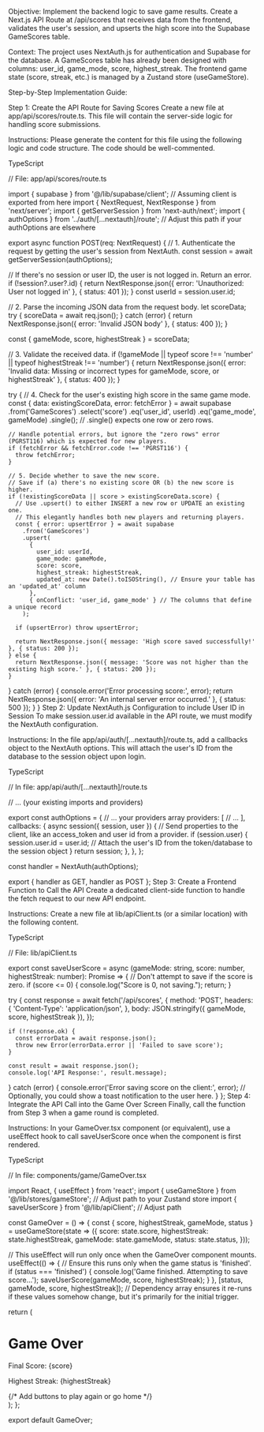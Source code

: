 Objective: Implement the backend logic to save game results. Create a Next.js API Route at /api/scores that receives data from the frontend, validates the user's session, and upserts the high score into the Supabase GameScores table.

Context:
The project uses NextAuth.js for authentication and Supabase for the database. A GameScores table has already been designed with columns: user_id, game_mode, score, highest_streak. The frontend game state (score, streak, etc.) is managed by a Zustand store (useGameStore).

Step-by-Step Implementation Guide:

Step 1: Create the API Route for Saving Scores
Create a new file at app/api/scores/route.ts. This file will contain the server-side logic for handling score submissions.

Instructions: Please generate the content for this file using the following logic and code structure. The code should be well-commented.

TypeScript

// File: app/api/scores/route.ts

import { supabase } from '@/lib/supabase/client'; // Assuming client is exported from here
import { NextRequest, NextResponse } from 'next/server';
import { getServerSession } from 'next-auth/next';
import { authOptions } from '../auth/[...nextauth]/route'; // Adjust this path if your authOptions are elsewhere

export async function POST(req: NextRequest) {
  // 1. Authenticate the request by getting the user's session from NextAuth.
  const session = await getServerSession(authOptions);

  // If there's no session or user ID, the user is not logged in. Return an error.
  if (!session?.user?.id) {
    return NextResponse.json({ error: 'Unauthorized: User not logged in' }, { status: 401 });
  }
  const userId = session.user.id;

  // 2. Parse the incoming JSON data from the request body.
  let scoreData;
  try {
    scoreData = await req.json();
  } catch (error) {
    return NextResponse.json({ error: 'Invalid JSON body' }, { status: 400 });
  }
  
  const { gameMode, score, highestStreak } = scoreData;

  // 3. Validate the received data.
  if (!gameMode || typeof score !== 'number' || typeof highestStreak !== 'number') {
    return NextResponse.json({ error: 'Invalid data: Missing or incorrect types for gameMode, score, or highestStreak' }, { status: 400 });
  }

  try {
    // 4. Check for the user's existing high score in the same game mode.
    const { data: existingScoreData, error: fetchError } = await supabase
      .from('GameScores')
      .select('score')
      .eq('user_id', userId)
      .eq('game_mode', gameMode)
      .single(); // .single() expects one row or zero rows.

    // Handle potential errors, but ignore the "zero rows" error (PGRST116) which is expected for new players.
    if (fetchError && fetchError.code !== 'PGRST116') {
      throw fetchError;
    }

    // 5. Decide whether to save the new score.
    // Save if (a) there's no existing score OR (b) the new score is higher.
    if (!existingScoreData || score > existingScoreData.score) {
      // Use .upsert() to either INSERT a new row or UPDATE an existing one.
      // This elegantly handles both new players and returning players.
      const { error: upsertError } = await supabase
        .from('GameScores')
        .upsert(
          {
            user_id: userId,
            game_mode: gameMode,
            score: score,
            highest_streak: highestStreak,
            updated_at: new Date().toISOString(), // Ensure your table has an 'updated_at' column
          },
          { onConflict: 'user_id, game_mode' } // The columns that define a unique record
        );

      if (upsertError) throw upsertError;

      return NextResponse.json({ message: 'High score saved successfully!' }, { status: 200 });
    } else {
      return NextResponse.json({ message: 'Score was not higher than the existing high score.' }, { status: 200 });
    }

  } catch (error) {
    console.error('Error processing score:', error);
    return NextResponse.json({ error: 'An internal server error occurred.' }, { status: 500 });
  }
}
Step 2: Update NextAuth.js Configuration to include User ID in Session
To make session.user.id available in the API route, we must modify the NextAuth configuration.

Instructions: In the file app/api/auth/[...nextauth]/route.ts, add a callbacks object to the NextAuth options. This will attach the user's ID from the database to the session object upon login.

TypeScript

// In file: app/api/auth/[...nextauth]/route.ts

// ... (your existing imports and providers)

export const authOptions = {
  // ... your providers array
  providers: [
    // ...
  ],
  callbacks: {
    async session({ session, user }) {
      // Send properties to the client, like an access_token and user id from a provider.
      if (session.user) {
        session.user.id = user.id; // Attach the user's ID from the token/database to the session object
      }
      return session;
    },
  },
};

const handler = NextAuth(authOptions);

export { handler as GET, handler as POST };
Step 3: Create a Frontend Function to Call the API
Create a dedicated client-side function to handle the fetch request to our new API endpoint.

Instructions: Create a new file at lib/apiClient.ts (or a similar location) with the following content.

TypeScript

// File: lib/apiClient.ts

export const saveUserScore = async (gameMode: string, score: number, highestStreak: number): Promise<void> => {
  // Don't attempt to save if the score is zero.
  if (score <= 0) {
    console.log("Score is 0, not saving.");
    return;
  }

  try {
    const response = await fetch('/api/scores', {
      method: 'POST',
      headers: {
        'Content-Type': 'application/json',
      },
      body: JSON.stringify({ gameMode, score, highestStreak }),
    });

    if (!response.ok) {
      const errorData = await response.json();
      throw new Error(errorData.error || 'Failed to save score');
    }

    const result = await response.json();
    console.log('API Response:', result.message);
  } catch (error) {
    console.error('Error saving score on the client:', error);
    // Optionally, you could show a toast notification to the user here.
  }
};
Step 4: Integrate the API Call into the Game Over Screen
Finally, call the function from Step 3 when a game round is completed.

Instructions: In your GameOver.tsx component (or equivalent), use a useEffect hook to call saveUserScore once when the component is first rendered.

TypeScript

// In file: components/game/GameOver.tsx

import React, { useEffect } from 'react';
import { useGameStore } from '@/lib/stores/gameStore'; // Adjust path to your Zustand store
import { saveUserScore } from '@/lib/apiClient'; // Adjust path

const GameOver = () => {
  const { score, highestStreak, gameMode, status } = useGameStore(state => ({
    score: state.score,
    highestStreak: state.highestStreak,
    gameMode: state.gameMode,
    status: state.status,
  }));

  // This useEffect will run only once when the GameOver component mounts.
  useEffect(() => {
    // Ensure this runs only when the game status is 'finished'.
    if (status === 'finished') {
      console.log('Game finished. Attempting to save score...');
      saveUserScore(gameMode, score, highestStreak);
    }
  }, [status, gameMode, score, highestStreak]); // Dependency array ensures it re-runs if these values somehow change, but it's primarily for the initial trigger.

  return (
    <div className="game-over-container">
      <h1>Game Over</h1>
      <p>Final Score: {score}</p>
      <p>Highest Streak: {highestStreak}</p>
      {/* Add buttons to play again or go home */}
    </div>
  );
};

export default GameOver;